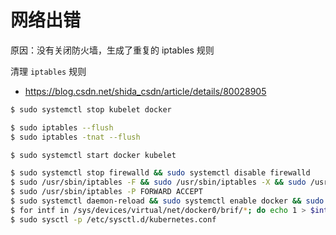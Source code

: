 # 网络出错

原因：没有关闭防火墙，生成了重复的 iptables 规则

清理 `iptables` 规则

* https://blog.csdn.net/shida_csdn/article/details/80028905

```bash
$ sudo systemctl stop kubelet docker

$ sudo iptables --flush
$ sudo iptables -tnat --flush

$ sudo systemctl start docker kubelet
```

```bash
$ sudo systemctl stop firewalld && sudo systemctl disable firewalld
$ sudo /usr/sbin/iptables -F && sudo /usr/sbin/iptables -X && sudo /usr/sbin/iptables -F -t nat && sudo /usr/sbin/iptables -X -t nat
$ sudo /usr/sbin/iptables -P FORWARD ACCEPT
$ sudo systemctl daemon-reload && sudo systemctl enable docker && sudo systemctl restart docker
$ for intf in /sys/devices/virtual/net/docker0/brif/*; do echo 1 > $intf/hairpin_mode; done
$ sudo sysctl -p /etc/sysctl.d/kubernetes.conf
```
